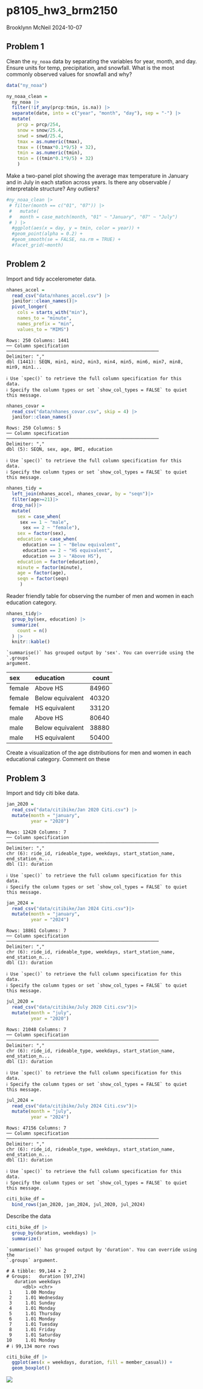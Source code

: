 p8105_hw3_brm2150
================
Brooklynn McNeil
2024-10-07

## Problem 1

Clean the `ny_noaa` data by separating the variables for year, month,
and day. Ensure units for temp, precipitation, and snowfall. What is the
most commonly observed values for snowfall and why?

``` r
data("ny_noaa")

ny_noaa_clean = 
  ny_noaa |>
  filter(!if_any(prcp:tmin, is.na)) |>
  separate(date, into = c("year", "month", "day"), sep = "-") |>
  mutate(
    prcp = prcp/254, 
    snow = snow/25.4, 
    snwd = snwd/25.4,
    tmax = as.numeric(tmax),
    tmax = ((tmax*0.1*9/5) + 32),
    tmin = as.numeric(tmin),
    tmin = ((tmin*0.1*9/5) + 32)
    )
```

Make a two-panel plot showing the average max temperature in January and
in July in each station across years. Is there any observable /
interpretable structure? Any outliers?

``` r
#ny_noaa_clean |>
 # filter(month == c("01", "07")) |>
 #   mutate(
 #   month = case_match(month, "01" ~ "January", "07" ~ "July")
 # ) |>
  #ggplot(aes(x = day, y = tmin, color = year)) +
  #geom_point(alpha = 0.2) +
  #geom_smooth(se = FALSE, na.rm = TRUE) +
  #facet_grid(~month)
```

## Problem 2

Import and tidy accelerometer data.

``` r
nhanes_accel = 
  read_csv("data/nhanes_accel.csv") |>
  janitor::clean_names()|>
  pivot_longer(
    cols = starts_with("min"),
    names_to = "minute",
    names_prefix = "min",
    values_to = "MIMS")
```

    Rows: 250 Columns: 1441
    ── Column specification ────────────────────────────────────────────────────────
    Delimiter: ","
    dbl (1441): SEQN, min1, min2, min3, min4, min5, min6, min7, min8, min9, min1...

    ℹ Use `spec()` to retrieve the full column specification for this data.
    ℹ Specify the column types or set `show_col_types = FALSE` to quiet this message.

``` r
nhanes_covar = 
  read_csv("data/nhanes_covar.csv", skip = 4) |>
  janitor::clean_names()
```

    Rows: 250 Columns: 5
    ── Column specification ────────────────────────────────────────────────────────
    Delimiter: ","
    dbl (5): SEQN, sex, age, BMI, education

    ℹ Use `spec()` to retrieve the full column specification for this data.
    ℹ Specify the column types or set `show_col_types = FALSE` to quiet this message.

``` r
nhanes_tidy = 
  left_join(nhanes_accel, nhanes_covar, by = "seqn")|>
  filter(age>=21)|>
  drop_na()|>
  mutate(
    sex = case_when(
     sex == 1 ~ "male",
      sex == 2 ~ "female"),
    sex = factor(sex),
    education = case_when(
      education == 1 ~ "Below equivalent",
      education == 2 ~ "HS equivalent",
      education == 3 ~ "Above HS"),
    education = factor(education),
    minute = factor(minute),
    age = factor(age),
    seqn = factor(seqn)
     )
```

Reader friendly table for observing the number of men and women in each
education category.

``` r
nhanes_tidy|>
  group_by(sex, education) |>
  summarize(
    count = n()
  ) |>
  knitr::kable()
```

    `summarise()` has grouped output by 'sex'. You can override using the `.groups`
    argument.

| sex    | education        | count |
|:-------|:-----------------|------:|
| female | Above HS         | 84960 |
| female | Below equivalent | 40320 |
| female | HS equivalent    | 33120 |
| male   | Above HS         | 80640 |
| male   | Below equivalent | 38880 |
| male   | HS equivalent    | 50400 |

Create a visualization of the age distributions for men and women in
each educational category. Comment on these

## Problem 3

Import and tidy citi bike data.

``` r
jan_2020 = 
  read_csv("data/citibike/Jan 2020 Citi.csv") |>
  mutate(month = "january",
         year = "2020")
```

    Rows: 12420 Columns: 7
    ── Column specification ────────────────────────────────────────────────────────
    Delimiter: ","
    chr (6): ride_id, rideable_type, weekdays, start_station_name, end_station_n...
    dbl (1): duration

    ℹ Use `spec()` to retrieve the full column specification for this data.
    ℹ Specify the column types or set `show_col_types = FALSE` to quiet this message.

``` r
jan_2024 = 
  read_csv("data/citibike/Jan 2024 Citi.csv")|>
  mutate(month = "january",
         year = "2024")
```

    Rows: 18861 Columns: 7
    ── Column specification ────────────────────────────────────────────────────────
    Delimiter: ","
    chr (6): ride_id, rideable_type, weekdays, start_station_name, end_station_n...
    dbl (1): duration

    ℹ Use `spec()` to retrieve the full column specification for this data.
    ℹ Specify the column types or set `show_col_types = FALSE` to quiet this message.

``` r
jul_2020 = 
  read_csv("data/citibike/July 2020 Citi.csv")|>
  mutate(month = "july",
         year = "2020")
```

    Rows: 21048 Columns: 7
    ── Column specification ────────────────────────────────────────────────────────
    Delimiter: ","
    chr (6): ride_id, rideable_type, weekdays, start_station_name, end_station_n...
    dbl (1): duration

    ℹ Use `spec()` to retrieve the full column specification for this data.
    ℹ Specify the column types or set `show_col_types = FALSE` to quiet this message.

``` r
jul_2024 = 
  read_csv("data/citibike/July 2024 Citi.csv")|>
  mutate(month = "july",
         year = "2024")
```

    Rows: 47156 Columns: 7
    ── Column specification ────────────────────────────────────────────────────────
    Delimiter: ","
    chr (6): ride_id, rideable_type, weekdays, start_station_name, end_station_n...
    dbl (1): duration

    ℹ Use `spec()` to retrieve the full column specification for this data.
    ℹ Specify the column types or set `show_col_types = FALSE` to quiet this message.

``` r
citi_bike_df = 
  bind_rows(jan_2020, jan_2024, jul_2020, jul_2024)
```

Describe the data

``` r
citi_bike_df |>
  group_by(duration, weekdays) |>
  summarize()
```

    `summarise()` has grouped output by 'duration'. You can override using the
    `.groups` argument.

    # A tibble: 99,144 × 2
    # Groups:   duration [97,274]
       duration weekdays 
          <dbl> <chr>    
     1     1.00 Monday   
     2     1.01 Wednesday
     3     1.01 Sunday   
     4     1.01 Monday   
     5     1.01 Thursday 
     6     1.01 Monday   
     7     1.01 Tuesday  
     8     1.01 Friday   
     9     1.01 Saturday 
    10     1.01 Monday   
    # ℹ 99,134 more rows

``` r
citi_bike_df |>
  ggplot(aes(x = weekdays, duration, fill = member_casual)) +
  geom_boxplot()
```

![](p8105_hw3_brm2150_files/figure-gfm/unnamed-chunk-7-1.png)<!-- -->

